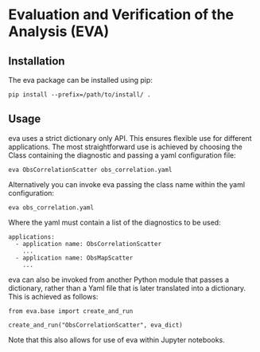 # Evaluation and Verification of the Analysis (EVA)


## Installation

The eva package can be installed using pip:

	pip install --prefix=/path/to/install/ .

## Usage

eva uses a strict dictionary only API. This ensures flexible use for different applications. The most straightforward use is achieved by choosing the Class containing the diagnostic and passing a yaml configuration file:

	eva ObsCorrelationScatter obs_correlation.yaml

Alternatively you can invoke eva passing the class name within the yaml configuration:

	eva obs_correlation.yaml

Where the yaml must contain a list of the diagnostics to be used:

```
applications:
  - application name: ObsCorrelationScatter
    ...
  - application name: ObsMapScatter
    ...
```

eva can also be invoked from another Python module that passes a dictionary, rather than a Yaml file that is later translated into a dictionary. This is achieved as follows:

```
from eva.base import create_and_run

create_and_run("ObsCorrelationScatter", eva_dict)
```

Note that this also allows for use of eva within Jupyter notebooks.
